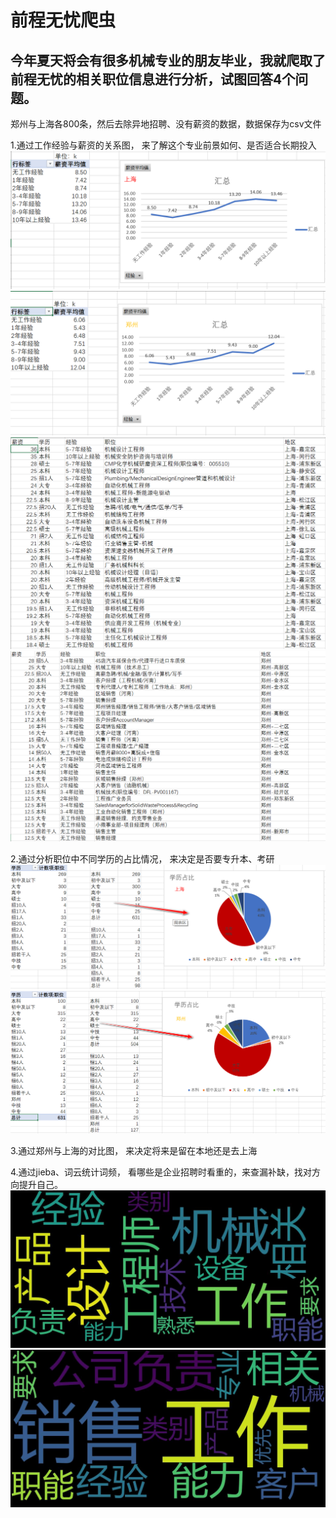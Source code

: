 # 前程无忧爬虫

## 今年夏天将会有很多机械专业的朋友毕业，我就爬取了前程无忧的相关职位信息进行分析，试图回答4个问题。

郑州与上海各800条，然后去除异地招聘、没有薪资的数据，数据保存为csv文件

1.通过工作经验与薪资的关系图， 来了解这个专业前景如何、是否适合长期投入
![image](https://github.com/muyuequzhi/job_spider/blob/master/%E4%B8%8A%E6%B5%B7/%E4%B8%8A%E6%B5%B7%E7%BB%8F%E9%AA%8C%E8%96%AA%E8%B5%84.png)
![image](https://github.com/muyuequzhi/job_spider/blob/master/%E9%83%91%E5%B7%9E/%E9%83%91%E5%B7%9E%E7%BB%8F%E9%AA%8C%E8%96%AA%E8%B5%84%E5%9B%BE.png)
![image](https://github.com/muyuequzhi/job_spider/blob/master/%E4%B8%8A%E6%B5%B7/%E4%B8%8A%E6%B5%B7%E8%96%AA%E8%B5%84%E5%89%8D%E5%87%A0%E5%90%8D.png)
![image](https://github.com/muyuequzhi/job_spider/blob/master/%E9%83%91%E5%B7%9E/%E9%83%91%E5%B7%9E%E6%8E%92%E5%90%8D%E5%89%8D%E5%87%A0.png)

2.通过分析职位中不同学历的占比情况， 来决定是否要专升本、考研
![image](https://github.com/muyuequzhi/job_spider/blob/master/%E4%B8%8A%E6%B5%B7/%E4%B8%8A%E6%B5%B7%E5%AD%A6%E5%8E%86%E5%8D%A0%E6%AF%94%E5%9B%BE.png)
![image](https://github.com/muyuequzhi/job_spider/blob/master/%E9%83%91%E5%B7%9E/%E9%83%91%E5%B7%9E%E5%AD%A6%E5%8E%86%E5%8D%A0%E6%AF%94.png)

3.通过郑州与上海的对比图， 来决定将来是留在本地还是去上海

4.通过jieba、词云统计词频， 看哪些是企业招聘时看重的，来查漏补缺，找对方向提升自己。
![image](https://github.com/muyuequzhi/job_spider/blob/master/%E4%B8%8A%E6%B5%B7/%E4%B8%8A%E6%B5%B7%E8%AF%8D%E4%BA%91.jpg)
![image](https://github.com/muyuequzhi/job_spider/blob/master/%E9%83%91%E5%B7%9E/%E9%83%91%E5%B7%9E%E8%AF%8D%E4%BA%91.jpg)